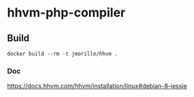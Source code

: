 hhvm-php-compiler
====================

## Build
```
docker build --rm -t jmorille/hhvm .
```


### Doc

https://docs.hhvm.com/hhvm/installation/linux#debian-8-jessie
